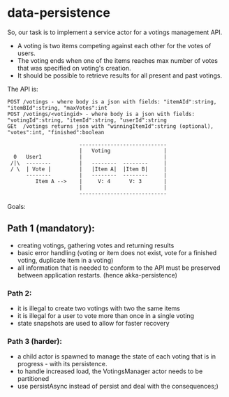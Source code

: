 # data-persistence

So, our task is to implement a service actor for a votings management API.
    
- A voting is two items competing against each other for the votes of users.
- The voting ends when one of the items reaches max number of votes that was specified on voting's creation.
- It should be possible to retrieve results for all present and past votings.

The API is:
  
    POST /votings - where body is a json with fields: "itemAId":string, "itemBId":string, "maxVotes":int
    POST /votings/<votingid> - where body is a json with fields: "votingId":string, "itemId":string, "userId":string
    GEt  /votings returns json with "winningItemId":string (optional), "votes":int, "finished":boolean

                           ----------------------------
                           |   Voting                 |
      0   User1            |                          |
     /|\  --------         |   --------  --------     |
     / \  | Vote |         |   |Item A|  |Item B|     |
          --------         |   --------  --------     |
             Item A -->    |     V: 4      V: 3       |
                           |                          |
                           ----------------------------
Goals:

##  Path 1 (mandatory):
- creating votings, gathering votes and returning results
- basic error handling (voting or item does not exist, vote for a finished voting, duplicate item in a voting)
- all information that is needed to conform to the API must be preserved between application restarts. (hence akka-persistence)

###  Path 2:
- it is illegal to create two votings with two the same items
- it is illegal for a user to vote more than once in a single voting
- state snapshots are used to allow for faster recovery

###  Path 3 (harder):
- a child actor is spawned to manage the state of each voting that is in progress - with its persistence.
- to handle increased load, the VotingsManager actor needs to be partitioned
- use persistAsync instead of persist and deal with the consequences;)
